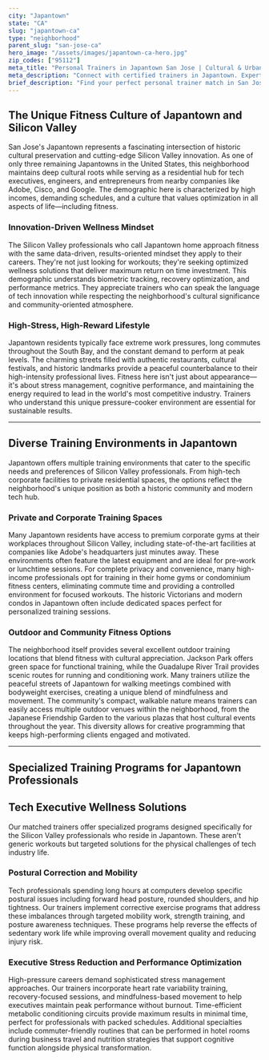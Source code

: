 ```yaml
---
city: "Japantown"
state: "CA"
slug: "japantown-ca"
type: "neighborhood"
parent_slug: "san-jose-ca"
hero_image: "/assets/images/japantown-ca-hero.jpg"
zip_codes: ["95112"]
meta_title: "Personal Trainers in Japantown San Jose | Cultural & Urban Core Fitness"
meta_description: "Connect with certified trainers in Japantown. Experts in urban density workouts, boutique studios, and integrated mind-body fitness."
brief_description: "Find your perfect personal trainer match in San Jose's vibrant Japantown. Our elite service connects Silicon Valley tech executives and busy professionals with certified trainers who specialize in high-intensity, time-efficient workouts tailored to your demanding schedule. Whether you need stress-reduction techniques, posture correction from long hours at the desk, or private sessions in your home or corporate gym, we match you with experts who understand the unique needs of high-income professionals. Stop wasting time searching and start achieving your fitness goals with trainers who speak the language of innovation and results. Book your personalized match today."
---
```

## The Unique Fitness Culture of Japantown and Silicon Valley

San Jose's Japantown represents a fascinating intersection of historic cultural preservation and cutting-edge Silicon Valley innovation. As one of only three remaining Japantowns in the United States, this neighborhood maintains deep cultural roots while serving as a residential hub for tech executives, engineers, and entrepreneurs from nearby companies like Adobe, Cisco, and Google. The demographic here is characterized by high incomes, demanding schedules, and a culture that values optimization in all aspects of life—including fitness.

### Innovation-Driven Wellness Mindset

The Silicon Valley professionals who call Japantown home approach fitness with the same data-driven, results-oriented mindset they apply to their careers. They're not just looking for workouts; they're seeking optimized wellness solutions that deliver maximum return on time investment. This demographic understands biometric tracking, recovery optimization, and performance metrics. They appreciate trainers who can speak the language of tech innovation while respecting the neighborhood's cultural significance and community-oriented atmosphere.

### High-Stress, High-Reward Lifestyle

Japantown residents typically face extreme work pressures, long commutes throughout the South Bay, and the constant demand to perform at peak levels. The charming streets filled with authentic restaurants, cultural festivals, and historic landmarks provide a peaceful counterbalance to their high-intensity professional lives. Fitness here isn't just about appearance—it's about stress management, cognitive performance, and maintaining the energy required to lead in the world's most competitive industry. Trainers who understand this unique pressure-cooker environment are essential for sustainable results.

---

## Diverse Training Environments in Japantown

Japantown offers multiple training environments that cater to the specific needs and preferences of Silicon Valley professionals. From high-tech corporate facilities to private residential spaces, the options reflect the neighborhood's unique position as both a historic community and modern tech hub.

### Private and Corporate Training Spaces

Many Japantown residents have access to premium corporate gyms at their workplaces throughout Silicon Valley, including state-of-the-art facilities at companies like Adobe's headquarters just minutes away. These environments often feature the latest equipment and are ideal for pre-work or lunchtime sessions. For complete privacy and convenience, many high-income professionals opt for training in their home gyms or condominium fitness centers, eliminating commute time and providing a controlled environment for focused workouts. The historic Victorians and modern condos in Japantown often include dedicated spaces perfect for personalized training sessions.

### Outdoor and Community Fitness Options

The neighborhood itself provides several excellent outdoor training locations that blend fitness with cultural appreciation. Jackson Park offers green space for functional training, while the Guadalupe River Trail provides scenic routes for running and conditioning work. Many trainers utilize the peaceful streets of Japantown for walking meetings combined with bodyweight exercises, creating a unique blend of mindfulness and movement. The community's compact, walkable nature means trainers can easily access multiple outdoor venues within the neighborhood, from the Japanese Friendship Garden to the various plazas that host cultural events throughout the year. This diversity allows for creative programming that keeps high-performing clients engaged and motivated.

---

## Specialized Training Programs for Japantown Professionals

## Tech Executive Wellness Solutions

Our matched trainers offer specialized programs designed specifically for the Silicon Valley professionals who reside in Japantown. These aren't generic workouts but targeted solutions for the physical challenges of tech industry life.

### Postural Correction and Mobility

Tech professionals spending long hours at computers develop specific postural issues including forward head posture, rounded shoulders, and hip tightness. Our trainers implement corrective exercise programs that address these imbalances through targeted mobility work, strength training, and posture awareness techniques. These programs help reverse the effects of sedentary work life while improving overall movement quality and reducing injury risk.

### Executive Stress Reduction and Performance Optimization

High-pressure careers demand sophisticated stress management approaches. Our trainers incorporate heart rate variability training, recovery-focused sessions, and mindfulness-based movement to help executives maintain peak performance without burnout. Time-efficient metabolic conditioning circuits provide maximum results in minimal time, perfect for professionals with packed schedules. Additional specialties include commuter-friendly routines that can be performed in hotel rooms during business travel and nutrition strategies that support cognitive function alongside physical transformation.